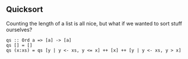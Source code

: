 ##  Quicksort

Counting the length of a list is all nice, but what if we wanted to sort
stuff ourselves?

    qs :: Ord a => [a] -> [a]
    qs [] = []
    qs (x:xs) = qs [y | y <- xs, y <= x] ++ [x] ++ [y | y <- xs, y > x]
